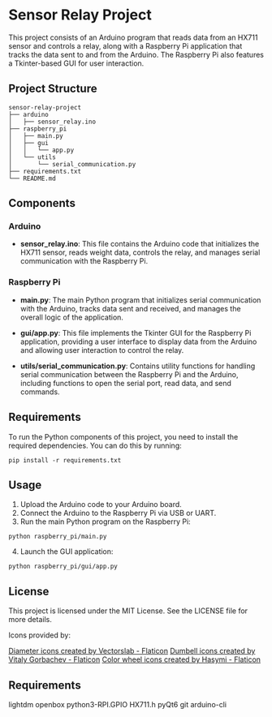 # Sensor Relay Project

This project consists of an Arduino program that reads data from an HX711 sensor and controls a relay, along with a Raspberry Pi application that tracks the data sent to and from the Arduino. The Raspberry Pi also features a Tkinter-based GUI for user interaction.

## Project Structure

```
sensor-relay-project
├── arduino
│   ├── sensor_relay.ino
├── raspberry_pi
│   ├── main.py
│   ├── gui
│   │   └── app.py
│   └── utils
│       └── serial_communication.py
├── requirements.txt
└── README.md
```

## Components

### Arduino

- **sensor_relay.ino**: This file contains the Arduino code that initializes the HX711 sensor, reads weight data, controls the relay, and manages serial communication with the Raspberry Pi.

### Raspberry Pi

- **main.py**: The main Python program that initializes serial communication with the Arduino, tracks data sent and received, and manages the overall logic of the application.

- **gui/app.py**: This file implements the Tkinter GUI for the Raspberry Pi application, providing a user interface to display data from the Arduino and allowing user interaction to control the relay.

- **utils/serial_communication.py**: Contains utility functions for handling serial communication between the Raspberry Pi and the Arduino, including functions to open the serial port, read data, and send commands.

## Requirements

To run the Python components of this project, you need to install the required dependencies. You can do this by running:

```
pip install -r requirements.txt
```

## Usage

1. Upload the Arduino code to your Arduino board.
2. Connect the Arduino to the Raspberry Pi via USB or UART.
3. Run the main Python program on the Raspberry Pi:

```
python raspberry_pi/main.py
```

4. Launch the GUI application:

```
python raspberry_pi/gui/app.py
```

## License

This project is licensed under the MIT License. See the LICENSE file for more details.

Icons provided by:

<a href="https://www.flaticon.com/free-icons/diameter" title="diameter icons">Diameter icons created by Vectorslab - Flaticon</a>
<a href="https://www.flaticon.com/free-icons/dumbell" title="Dumbell icons">Dumbell icons created by Vitaly Gorbachev - Flaticon</a>
<a href="https://www.flaticon.com/free-icons/color-wheel" title="color wheel icons">Color wheel icons created by Hasymi - Flaticon</a>

## Requirements

lightdm
openbox
python3-RPI.GPIO
HX711.h
pyQt6
git
arduino-cli
